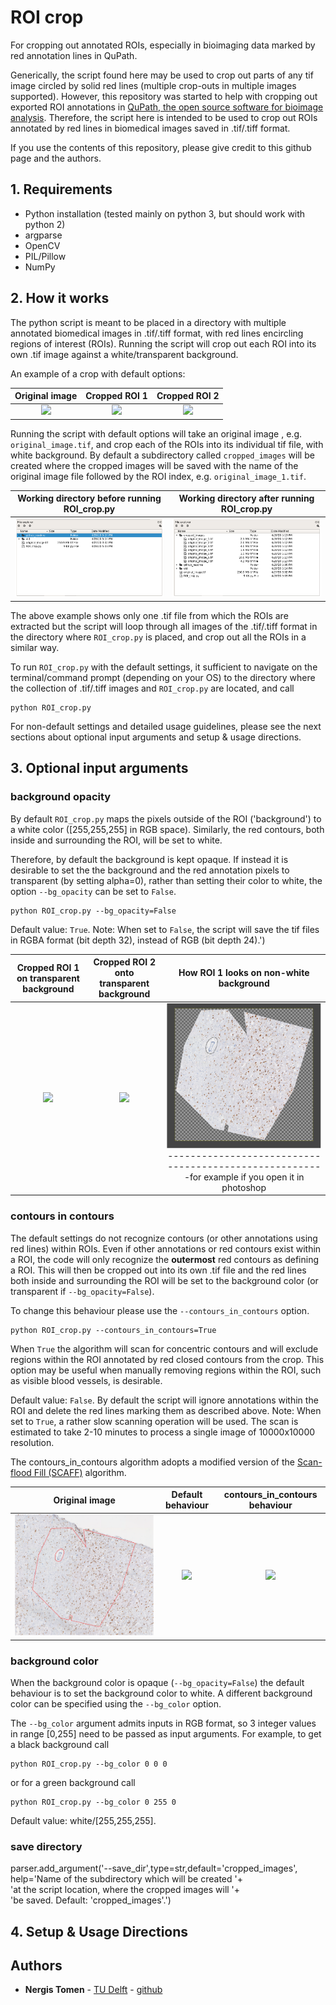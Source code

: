 # ROI crop
For cropping out annotated ROIs, especially in bioimaging data marked by red annotation lines in QuPath.

Generically, the script found here may be used to crop out parts of any tif image circled by solid red lines (multiple crop-outs in multiple images supported). However, this repository was started to help with cropping out exported ROI annotations in [QuPath, the open source software for bioimage analysis](https://github.com/qupath/qupath). Therefore, the script here is intended to be used to crop out ROIs annotated by red lines in biomedical images saved in .tif/.tiff format.

If you use the contents of this repository, please give credit to this github page and the authors.

## 1. Requirements
- Python installation (tested mainly on python 3, but should work with python 2)
- argparse
- OpenCV
- PIL/Pillow
- NumPy

## 2. How it works
The python script is meant to be placed in a directory with multiple annotated biomedical images in .tif/.tiff format, with red lines encircling regions of interest (ROIs). Running the script will crop out each ROI into its own .tif image against a white/transparent background.

An example of a crop with default options:

Original image                 |         Cropped ROI 1        |         Cropped ROI 2
:-----------------------------:|:----------------------------:|:-----------------------------:
![](https://github.com/ntomen/ROI_crop/blob/master/readme/original_image.png) | ![](https://github.com/ntomen/ROI_crop/blob/master/readme/original_image_ROI_1.png) | ![](https://github.com/ntomen/ROI_crop/blob/master/readme/original_image_ROI_2.png)

Running the script with default options will take an original image , e.g. `original_image.tif`, and crop each of the ROIs into its individual tif file, with white background. By default a subdirectory called `cropped_images` will be created where the cropped images will be saved with the name of the original image file followed by the ROI index, e.g. `original_image_1.tif`.

Working directory before running ROI_crop.py  |   Working directory after running ROI_crop.py        
:--------------------------------------------:|:----------------------------------------------:
![](https://github.com/ntomen/ROI_crop/blob/master/readme/dir_before.png) | ![](https://github.com/ntomen/ROI_crop/blob/master/readme/dir_after.png)

The above example shows only one .tif file from which the ROIs are extracted but the script will loop through all images of the .tif/.tiff format in the directory where `ROI_crop.py` is placed, and crop out all the ROIs in a similar way.

To run `ROI_crop.py` with the default settings, it sufficient to navigate on the terminal/command prompt (depending on your OS) to the directory where the collection of .tif/.tiff images and `ROI_crop.py` are located, and call

    python ROI_crop.py

For non-default settings and detailed usage guidelines, please see the next sections about optional input arguments and setup & usage directions.

## 3. Optional input arguments

### background opacity
By default `ROI_crop.py` maps the pixels outside of the ROI ('background') to a white color ([255,255,255] in RGB space). Similarly, the red contours, both inside and surrounding the ROI, will be set to white.

Therefore, by default the background is kept opaque. If instead it is desirable to set the the background and the red annotation pixels to transparent (by setting alpha=0), rather than setting their color to white, the option `--bg_opacity` can be set to `False`.

    python ROI_crop.py --bg_opacity=False

Default value: `True`. Note: When set to `False`, the script will save the tif files in RGBA format (bit depth 32), instead of RGB (bit depth 24).')

Cropped ROI 1 on transparent background |  Cropped ROI 2 onto transparent background|  How ROI 1 looks on non-white background
:----------------------------:|:-----------------------------:|:----:
 ![](https://github.com/ntomen/ROI_crop/blob/master/readme/original_image_ROI_1_transparent.png) | ![](https://github.com/ntomen/ROI_crop/blob/master/readme/original_image_ROI_2_transparent.png) |    ![](https://github.com/ntomen/ROI_crop/blob/master/readme/transparent_eg.png) -------------------------------------------------------for example if you open it in photoshop
	


### contours in contours
The default settings do not recognize contours (or other annotations using red lines) within ROIs. 
Even if other annotations or red contours exist within a ROI, the code will only recognize the **outermost** red contours as defining a ROI. This will then be cropped out into its own .tif file and the red lines both inside and surrounding the ROI will be set to the background color (or transparent if `--bg_opacity=False`).

To change this behaviour please use the `--contours_in_contours` option.

    python ROI_crop.py --contours_in_contours=True

When `True` the algorithm will scan for concentric contours and will exclude regions within the ROI annotated by red closed contours from the crop. This option may be useful when manually removing regions within the ROI, such as visible blood vessels, is desirable.

Default value: `False`. By default the script will ignore annotations within the ROI and delete the red lines marking them as described above. Note: When set to `True`, a rather slow scanning operation will be used. The scan is estimated to take 2-10 minutes to process a single image of 10000x10000 resolution.

The contours_in_contours algorithm adopts a modified version of the [Scan-flood Fill (SCAFF)](https://github.com/SherylHYX/Scan-flood-Fill) algorithm.

Original image |  Default behaviour|  contours_in_contours behaviour
:----------------------------:|:-----------------------------:|:----:
 ![](https://github.com/ntomen/ROI_crop/blob/master/readme/original_im_crop.png) | ![](https://github.com/ntomen/ROI_crop/blob/master/readme/original_image_ROI_1.png) |    ![](https://github.com/ntomen/ROI_crop/blob/master/readme/original_image_ROI_1_c_in_c.png)
### background color
When the background color is opaque (`--bg_opacity=False`) the default behaviour is to set the background color to white. A different background color can be specified using the `--bg_color` option.

The `--bg_color` argument admits inputs in RGB format, so 3 integer values in range [0,255] need to be passed as input arguments. For example, to get a black background call

    python ROI_crop.py --bg_color 0 0 0
    
or for a green background call

    python ROI_crop.py --bg_color 0 255 0

Default value: white/[255,255,255].

### save directory

parser.add_argument('--save_dir',type=str,default='cropped_images',
                    help='Name of the subdirectory which will be created '+\
                    'at the script location, where the cropped images will '+\
                    'be saved. Default: \'cropped_images\'.')

## 4. Setup & Usage Directions

## Authors

* **Nergis Tomen** - [TU Delft](https://www.tudelft.nl/en/eemcs/the-faculty/departments/intelligent-systems/pattern-recognition-bioinformatics/computer-vision-lab/people/nergis-toemen/) - [github](https://github.com/ntomen)
